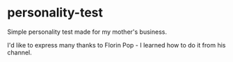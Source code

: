 # personality-test

Simple personality test made for my mother's business.


I'd like to express many thanks to Florin Pop - I learned how to do it from his channel.
